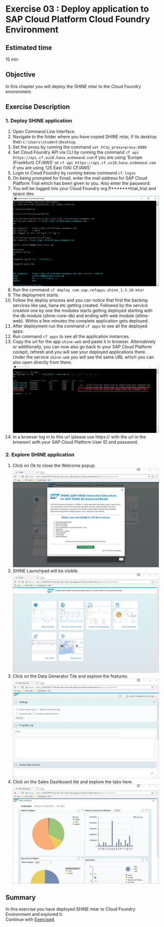 Exercise 03 : Deploy application to SAP Cloud Platform Cloud Foundry Environment
===============
## Estimated time

15 min

## Objective
In this chapter you will deploy the SHINE mtar to the Cloud Foundry environment.


## Exercise Description
### 1. Deploy SHINE application
1. Open Command Line Interface.
2. Navigate to the folder where you have copied SHINE mtar, if its desktop then `C:\Users\student\Desktop`.
3. Set the proxy by running the command
`set http_proxy=proxy:8080`
4. Set Cloud Foundry API via CLI by running the command
`cf api https://api.cf.eu10.hana.ondemand.com` if you are using 'Europe (Frankfurt) CF/AWS' or `cf api https://api.cf.us10.hana.ondemand.com` if you are using 'US East (VA) CF/AWS'
5. Login to Cloud Foundry by running below command
`cf login`
6. On being prompted for Email, enter the mail address for SAP Cloud Platform Trial which has been given to you. Also enter the password.
7. You will be logged into your Cloud Foundry org P*******trial_trial and space dev.  
![Alt text](./images/CF_login.jpg "CF Login")
8. Run the command `cf deploy com.sap.refapps.shine_1.3.10.mtar`
9. The deployment starts.
10. Follow the deploy process and you can notice that first the backing services like uaa, hana etc getting created. Followed by the service creation one by one the modules starts getting deployed starting with the db module (shine-core-db) and ending with web module (shine-web). Within a few minutes the complete application gets deployed.
11. After deployment run the command `cf apps` to see all the deployed apps.
12. Run command `cf apps` to see all the application instances.
13. Copy the url for the app `shine-web` and paste it in browser. Alternatively or additionally, you can now also go back to your SAP Cloud Platform cockpit, refresh and you will see your deployed applications there. Under the service `shine-web` you will see the same URL which you can also open directly from there. 
![Alt text](./images/CF_Apps.jpg "CF Apps")
14. In a browser log in to this url (please use https:// with the url in the browser) with your SAP Cloud Platform User ID and password.

### 2. Explore SHINE application
1.  Click on Ok to close the Welcome popup.  
![Alt text](./images/SHINE_Welcome.jpg "SHINE Welcome")
2. SHINE Launchpad will be visible.
![Alt text](./images/Launchpad.jpg "Launchpad")
3. Click on the Data Generator Tile and explore the features.  
![Alt text](./images/Data_Generator.jpg "Data Generator")
4. Click on the Sales Dashboard tile and explore the tabs here.  
![Alt text](./images/Sales_Dashboard.jpg "Sales Dashboard")

## Summary
In this exercise you have deployed SHINE mtar to Cloud Foundry Environment and explored it.
<br>
Continue with [Exercise4](../exercise04/README.md)
